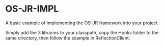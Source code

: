 # OS-JR-IMPL
A basic example of implementing the OS-JR framework into your project.

Simply add the 3 libraries to your classpath, copy the Hooks folder to the same directory, 
then follow the example in ReflectionClient.
